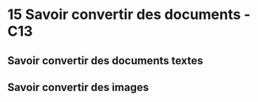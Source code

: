 # 15 Savoir convertir des documents - C13


## Savoir convertir des documents textes
## Savoir convertir des images
